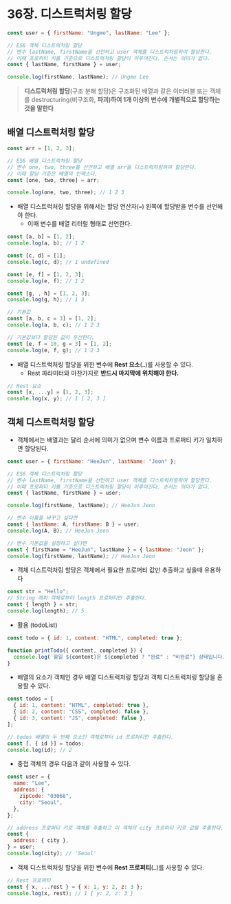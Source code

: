 # 36장. 디스트럭처링 할당

```jsx
const user = { firstName: "Ungmo", lastName: "Lee" };

// ES6 객체 디스트럭처링 할당
// 변수 lastName, firstName을 선언하고 user 객체를 디스트럭처링하여 할당한다.
// 이때 프로퍼티 키를 기준으로 디스트럭처링 할당이 이루어진다. 순서는 의미가 없다.
const { lastName, firstName } = user;

console.log(firstName, lastName); // Ungmo Lee
```

> **디스트럭처링 할당**(구조 분해 할당)은 구조화된 배열과 같은 이터러블 또는 객체를 destructuring(비구조화, **파괴)하여 1개 이상의 변수에 개별적으로 할당하는 것을 말한다**

## 배열 디스트럭처링 할당

```jsx
const arr = [1, 2, 3];

// ES6 배열 디스트럭처링 할당
// 변수 one, two, three를 선언하고 배열 arr을 디스트럭처링하여 할당한다.
// 이때 할당 기준은 배열의 인덱스다.
const [one, two, three] = arr;

console.log(one, two, three); // 1 2 3
```

- 배열 디스트럭처링 할당을 위해서는 할당 연산자(`=`) 왼쪽에 할당받을 변수를 선언해야 한다.
  - 이때 변수를 배열 리터럴 형태로 선언한다.

```jsx
const [a, b] = [1, 2];
console.log(a, b); // 1 2

const [c, d] = [1];
console.log(c, d); // 1 undefined

const [e, f] = [1, 2, 3];
console.log(e, f); // 1 2

const [g, , h] = [1, 2, 3];
console.log(g, h); // 1 3

// 기본값
const [a, b, c = 3] = [1, 2];
console.log(a, b, c); // 1 2 3

// 기본값보다 할당된 값이 우선한다.
const [e, f = 10, g = 3] = [1, 2];
console.log(e, f, g); // 1 2 3
```

- 배열 디스트럭처링 할당을 위한 변수에 **Rest 요소**(`…`)를 사용할 수 있다.
  - Rest 파라미터와 마찬가지로 **반드시 마지막에 위치해야 한다.**

```jsx
// Rest 요소
const [x, ...y] = [1, 2, 3];
console.log(x, y); // 1 [ 2, 3 ]
```

## 객체 디스트럭처링 할당

- 객체에서는 배열과는 달리 순서에 의미가 없으며 변수 이름과 프로퍼티 키가 일치하면 할당된다.

```jsx
const user = { firstName: "HeeJun", lastName: "Jeon" };

// ES6 객체 디스트럭처링 할당
// 변수 lastName, firstName을 선언하고 user 객체를 디스트럭처링하여 할당한다.
// 이때 프로퍼티 키를 기준으로 디스트럭처링 할당이 이루어진다. 순서는 의미가 없다.
const { lastName, firstName } = user;

console.log(firstName, lastName); // HeeJun Jeon

// 변수 이름을 바꾸고 싶다면
const { lastName: A, firstName: B } = user;
console.log(A, B); // HeeJun Jeon

// 변수 기본값을 설정하고 싶다면
const { firstName = "HeeJun", lastName } = { lastName: "Jeon" };
console.log(firstName, lastName); // HeeJun Jeon
```

- 객체 디스트럭처링 할당은 객체에서 필요한 프로퍼티 값만 추출하고 싶을때 유용하다

```jsx
const str = "Hello";
// String 래퍼 객체로부터 length 프로퍼티만 추출한다.
const { length } = str;
console.log(length); // 5
```

- 활용 (todoList)

```jsx
const todo = { id: 1, content: "HTML", completed: true };

function printTodo({ content, completed }) {
  console.log(`할일 ${content}은 ${completed ? "완료" : "비완료"} 상태입니다.`);
}
```

- 배열의 요소가 객체인 경우 배열 디스트럭처링 할당과 객체 디스트럭처링 할당을 혼용할 수 있다.

```jsx
const todos = [
  { id: 1, content: "HTML", completed: true },
  { id: 2, content: "CSS", completed: false },
  { id: 3, content: "JS", completed: false },
];

// todos 배열의 두 번째 요소인 객체로부터 id 프로퍼티만 추출한다.
const [, { id }] = todos;
console.log(id); // 2
```

- 중첩 객체의 경우 다음과 같이 사용할 수 있다.

```jsx
const user = {
  name: "Lee",
  address: {
    zipCode: "03068",
    city: "Seoul",
  },
};

// address 프로퍼티 키로 객체를 추출하고 이 객체의 city 프로퍼티 키로 값을 추출한다.
const {
  address: { city },
} = user;
console.log(city); // 'Seoul'
```

- 객체 디스트럭처링 할당을 위한 변수에 **Rest 프로퍼티**(`…`)를 사용할 수 있다.

```jsx
// Rest 프로퍼티
const { x, ...rest } = { x: 1, y: 2, z: 3 };
console.log(x, rest); // 1 { y: 2, z: 3 }
```
